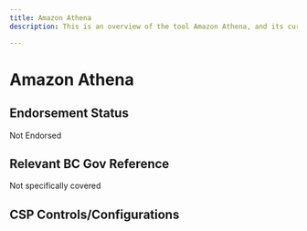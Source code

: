 ```yaml
---
title: Amazon Athena
description: This is an overview of the tool Amazon Athena, and its current status  within BC Gov.

---
```

<!---
Note: this is a generated file.  You should not edit it directly.  Please check https://github.com/bcgov/cloud-pathfinder for details.
-->
# Amazon Athena



## Endorsement Status
Not Endorsed

## Relevant BC Gov Reference
Not specifically covered


## CSP Controls/Configurations

